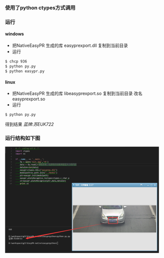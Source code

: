 ### 使用了python ctypes方式调用

### 运行
#### windows
- 把NativeEasyPR 生成的库 easyprexport.dll 复制到当前目录
- 运行
```
$ chcp 936
$ python py.py
$ python easypr.py
```

#### linux 
- 把NativeEasyPR 生成的库 libeasyprexport.so 复制到当前目录 改名easyprexport.so
- 运行
```
$ python py.py
```

得到结果 *蓝牌:苏EUK722*

### 运行结构如下图
![py.py效果图](shows.png)
